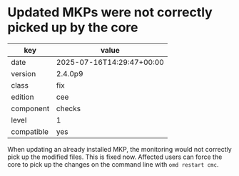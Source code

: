 [//]: # (werk v2)
# Updated MKPs were not correctly picked up by the core

key        | value
---------- | ---
date       | 2025-07-16T14:29:47+00:00
version    | 2.4.0p9
class      | fix
edition    | cee
component  | checks
level      | 1
compatible | yes

When updating an already installed MKP, the monitoring would not correctly pick up the modified files.
This is fixed now.
Affected users can force the core to pick up the changes on the command line with `omd restart cmc`.
